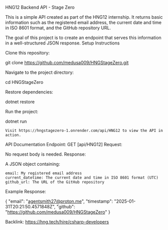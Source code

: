 HNG12 Backend API - Stage Zero

This is a simple API created as part of the HNG12 internship. It returns basic information such as the registered email address, the current date and time in ISO 8601 format, and the GitHub repository URL.

The goal of this project is to create an endpoint that serves this information in a well-structured JSON response.
Setup Instructions

Clone this repository:

git clone https://github.com/medusa009/HNGStageZero.git

Navigate to the project directory:

cd HNGStageZero

Restore dependencies:

dotnet restore

Run the project:

dotnet run

    Visit https://hngstagezero-1.onrender.com/api/HNG12 to view the API in action.

API Documentation
Endpoint: GET [api/HNG12]
Request:

No request body is needed.
Response:

A JSON object containing:

    email: My registered email address
    current_datetime: The current date and time in ISO 8601 format (UTC)
    github_url: The URL of the GitHub repository

Example Response:

{
 "email": "agentsmith27@proton.me",
  "timestamp": "2025-01-31T20:21:50.4571848Z",
  "github": "https://github.com/medusa009/HNGStageZero"
}

Backlink:
https://hng.tech/hire/csharp-developers


